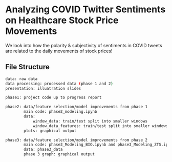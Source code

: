 # Analyzing COVID Twitter Sentiments on Healthcare Stock Price Movements
We look into how the polarity & subjectivity of sentiments in COVID tweets are
related to the daily movements of stock prices!

## File Structure
```bash
data: raw data
data processing: processed data (phase 1 and 2)
presentation: illuatration slides
```

```bash
phase1: project code up to progress report
```

```bash
phase2: data/feature selection/model improvements from phase 1
        main code: phase2_modeling.ipynb
        data: 
            window_data: train/test split into smaller windows
            window_data_features: train/test split into smaller windows w/ only "relevant" features
        plots: graphical output
```

```bash
phase3: data/feature selection/model improvements from phase 2
        main code: phase3_Modeling_BIO.ipynb and phase3_Modeling_ZTS.ipynb
        data: phase3_data
        phase 3 graph: graphical output
```

